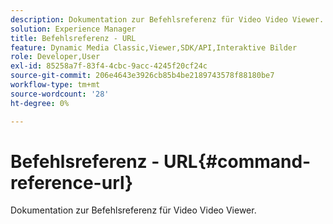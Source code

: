 ```yaml
---
description: Dokumentation zur Befehlsreferenz für Video Video Viewer.
solution: Experience Manager
title: Befehlsreferenz - URL
feature: Dynamic Media Classic,Viewer,SDK/API,Interaktive Bilder
role: Developer,User
exl-id: 85258a7f-83f4-4cbc-9acc-4245f20cf24c
source-git-commit: 206e4643e3926cb85b4be2189743578f88180be7
workflow-type: tm+mt
source-wordcount: '28'
ht-degree: 0%

---
```


# Befehlsreferenz - URL{#command-reference-url}

Dokumentation zur Befehlsreferenz für Video Video Viewer.
